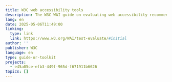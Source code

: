 ```yaml
---
title: W3C web accessibility tools
description: The W3C WAI guide on evaluating web accessibility recommends starting with basic checks using their “Easy Checks” tool to spot common issues. While automated tools help, human evaluation is essential. For full assessments, use the WCAG-EM method and reporting tools.
lang: en
date: 2025-05-06T11:49:00
linking:
  type: link
  link: https://www.w3.org/WAI/test-evaluate/#initial
author: ''
publisher: W3C
language: en
type: guide-or-toolkit
projects:
  - e45a05ce-efb3-449f-965d-f671911b6626
topics: []
---
```


